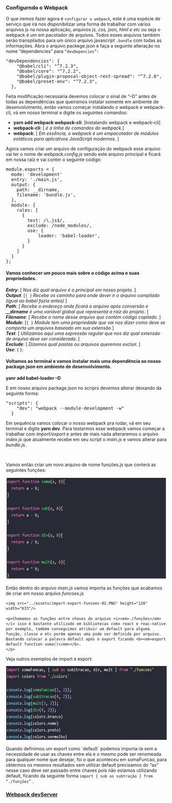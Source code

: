 ### Configurndo o Webpack
<p>O que iremos fazer agora é <code>configurar o webpack</code>, este é uma espécie de serviço que irá nos disponibilizar uma forma de trabalhar com vários arquivos js na nossa aplicação, arquivos <i><em>js, css, json, html e etc</em></i> ou seja o webpack é um em pacotador de arquivos. Todos esses arquivos também serão transpilados para um único arquivo javascript <code>.bundle</code> com todas as informações. Abra o arquivo packege.json e faça a seguinte alteração no nome “dependencies” para <code>“devDepencies”:</code> 
</p>

<pre><div>"devDependencies": {
    "@babel/cli": "^7.2.3",
    "@babel/core": "^7.2.2",
    "@babel/plugin-proposal-object-rest-spread": "^7.2.0",
    "@babel/preset-env": "^7.2.3",
  },</div></pre>

<p>Feita modificação necessária devemos colocar o sinal de “–D” antes de todas as dependências que queiramos instalar somente em ambiente de desenvolvimento, então vamos começar instalando o webpack e webpack-cli, vá em nosso terminal e digite os seguintes comandos: 
</p>
<div>
 <ul>
 <li><b>yarn add webpack webpack-cli</b>: <label>[Instalando webpack e webpack-cli]</label></li>
 <li><b>webpack-cli</b>: <label>[ <i><em>é a linha de comandos do webpack.</em></i>]</label></li>
 <li><b>webpack</b>: <label>[ <i><em>Em essência, o webpack é um empacotador de módulos estáticos para aplicativos JavaScript modernos. </em></i>]</label></li>
 </ul>
</div>

<p>Agora vamos criar um arquivo de configuração do webpack esse arquivo vai ter o nome de <i><em>webpack.config.js</em></i> sendo este arquivo principal e ficará em nossa raiz e vai conter o seguinte código: 
</p>

<div><pre>module.exports = {
  mode: 'development'
  entry: './main.js',
  output: {
    path: __dirname,
    filename: 'bundle.js',
  },
  module: {
    rules: [
      {
        test: /\.js$/,
        exclude: /node_modules/,
        use: {
            loader: 'babel-loader',
        }
      }
    ]
  }
};</pre></div>

<div>
  <h4>Vamos conhecer um pouco mais sobre o código acima e suas propriedades.</h4>
  <p>
    <b><em>Entry</em></b>: [<em> Nos diz qual arquivo é o principal em nosso projeto. </em>]<br>
    <b><em>Output</em></b>: [<code>{ }</code> <em>Recebe os caminho para onde dever ir o arquivo compilado (igual ao babel fazia antes) </em>]<br>
    <b><em>Path</em></b>: [<em> Recebe o endereço onde ficará o arquivo após conversão e <b><em>__dirname</em></b> é uma variável global que representa a raiz do projeto. </em>]<br>
    <b><em>Filename</em></b>: [ <em> Recebe o nome desse arquivo que contém código copilado. </em> ]<br>
    <b><em>Module</em></b>: [<code>{ }</code> <em>Module tem uma propriedade que vai nos dizer como deve se comporta um arquivos baseado em sua extensão</em> ]<br>
    <b><em>Test</em></b>: [ <em>Utilizamos aqui uma expressão regular que nos diz qual extensão de arquivo deve ser considerada. </em>]<br>
    <b><em>Exclude</em></b>: [<em> Dizemos qual pastas ou arquivos queremos excluir. </em>]<br>
    <b><em>Use</em></b>: { }:
  </p>
</div>

<div>
  <h4>Voltamos ao terminal e vamos instalar mais uma dependência ao nosso package.json em ambiente de desenvolvimento.</h4>

  <b>yanr add babel-loader  –D</b><br>

  <p>E em nosso arquivo package.json no scriprs devemos alterar deixando da seguinte forma:</p>
  
  <div><pre>"scripts": {
    "dev": "webpack --module-development -w"
  }</pre></div>

  <p>Em sequência vamos colocar o nosso webpack pra rodar, vá em seu terminal e digite <b>yarn dev</b>. Para testarmos esse webpack vamos começar a trabalhar com <em>import/export </em>e antes de mais nada alteraremos o arquivo <em>index.js</em> que atualmente recebe em seu script o <em>main.js</em> e vamos alterar para <em>bundle.js</em>.
  </p><br>

  <p>Vamos então criar um novo arquivo de nome funções.js que conterá as seguintes funções: </p>
  <img src="../assets/import-export-funcoes.PNG" name="img-importe-export" alt="img-import-export" height="321" width="636" >

</div>

  <div>
    <p>Então dentro do arquivo <i>main.js</i> vamos importa as funções que acabamos de criar em nosso arquivo <i>funcoes.js</i></p>
  
    <img src="../assets/import-export-funcoes-02.PNG" height="128" width="633"/>
  
    <p>Chamamos as funções entre chaves do arquivo <i><em>./funções</em></i> isso é bastante utilizado em bibliotecas como react e reac-native por exemplo, também conseguimos atribuir um default para alguma função, classe e etc porém apenas uma pode ser definida por arquivo. Bastando colocar a palavra default após o export ficando <b><em>export default function soma()</em></b>.
    </p>
  </div>

<div>
  <p>
    Veja outros exemplos de import e export:
  </p>
  <img src="../assets/import-export-funcoes-03.PNG" name="img-importe-export-03" alt="img-import-export-03" height="233" width="631" >

  <p>Quando definimos um export como `default` podemos importa-la sem a necessidade de usar as chaves entre ela e o mesmo pode ser renomeada para qualquer nome que desejar, foi o que aconteceu em somaFuncao, para obtermos os mesmos resultados sem utilizar default precisamos do “as” nesse caso deve ser passado entre chaves pois não estamos utilizando default, ficando da seguinte forma <code>import { sub as subtração } from “./funções”</code> .
  </p>
</div>

### <a href="https://github.com/lucaspedronet/curso-ecmas6-news-features/blob/master/modulo-02-webpack-server/webpack-devserver.md" alt="Webpack-devServer" > Webpack devServer</a>
